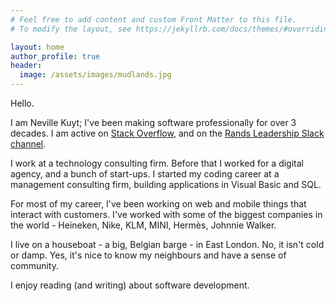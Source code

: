 ```yaml
---
# Feel free to add content and custom Front Matter to this file.
# To modify the layout, see https://jekyllrb.com/docs/themes/#overriding-theme-defaults

layout: home
author_profile: true
header:
  image: /assets/images/mudlands.jpg
---
```


Hello. 

I am Neville Kuyt; I've been making software professionally for over 3 decades. I am active on [Stack Overflow](https://stackoverflow.com/users/626692/neville-kuyt), and on the [Rands Leadership Slack channel](https://rands-leadership.slack.com).

I work at a technology consulting firm. Before that I worked for a digital agency, and a bunch of start-ups. I started my coding career at a management consulting firm, building applications in Visual Basic and SQL. 

For most of my career, I've been working on web and mobile things that interact with customers. I've worked with some of the biggest companies in the world - Heineken, Nike, KLM, MINI, Hermès, Johnnie Walker.

I live on a houseboat - a big, Belgian barge - in East London. No, it isn't cold or damp. Yes, it's nice to know my neighbours and have a sense of community.

I enjoy reading (and writing) about software development. 